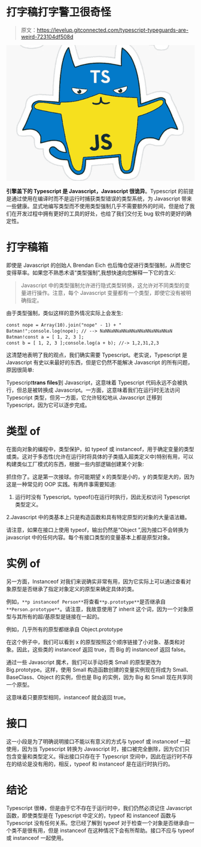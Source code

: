 # 打字稿打字警卫很奇怪

> 原文：<https://levelup.gitconnected.com/typescript-typeguards-are-weird-723104df508d>

![](img/b81075f0ea799476497dfe983bce31a2.png)

**引擎盖下的 Typescript 是 Javascript，Javascript 很诡异**。Typescript 的前提是通过使用在编译时而不是运行时捕获类型错误的类型系统，为 Javascript 带来一些健康。显式地编写类型而不使用类型强制几乎不需要额外的时间，但是给了我们在开发过程中拥有更好的工具的好处，也给了我们交付无 bug 软件的更好的确定性。

# 打字稿箱

即使是 Javascript 的创始人 Brendan Eich 也后悔仓促进行类型强制，从而使它变得草率。如果您不熟悉术语“类型强制”,我想快速向您解释一下它的含义:

> Javascript 中的类型强制允许进行隐式类型转换，这允许对不同类型的变量进行操作。注意，每个 Javascript 变量都有一个类型，即使它没有被明确指定。

由于类型强制，类似这样的意外情况实际上会发生:

```
const nope = Array(10).join("nope" - 1) + " Batman!";console.log(nope); // --> NaNNaNNaNNaNNaNNaNNaNNaNNaN Batman!const a = [ 1, 2, 3 ];
const b = [ 1, 2, 3 ];console.log(a + b); //-> 1,2,31,2,3
```

这清楚地表明了我的观点，我们确实需要 Typescript。老实说，Typescript 是 Javascript 有史以来最好的东西，但是它仍然不能解决 Javascript 的所有问题，原因很简单:

Typescript**trans files**到 Javascript，这意味着 Typescript 代码永远不会被执行，但总是被转换成 Javascript。一方面，这意味着我们在运行时无法访问 Typescript 类型，但另一方面，它允许轻松地从 Javascript 迁移到 Typescript，因为它可以逐步完成。

# 类型 of

在面向对象的编程中，类型保护，如 typeof 或 instanceof，用于确定变量的类型或类。这对于多态性(允许在运行时将具体的子类插入超类定义中)特别有用，可以构建类似工厂模式的东西，根据一些内部逻辑创建某个对象:

抓住你了。这是第一次接球。你可能期望 x 的类型是小的，y 的类型是大的，因为这是一种常见的 OOP 实践。有两件事需要知道:

1.  运行时没有 Typescript。typeof()在运行时执行，因此无权访问 Typescript 类型定义。

2.Javascript 中的类基本上只是构造函数和具有特定原型的对象的大量语法糖。

请注意，如果在接口上使用 typeof，输出仍然是“Object ”,因为接口不会转换为 javascript 中的任何内容。每个有接口类型的变量基本上都是原型对象。

# 实例 of

另一方面，Instanceof 对我们来说确实非常有用，因为它实际上可以通过查看对象原型是否继承了指定对象定义的原型来确定具体的类。

例如，`**p instanceof Person**`将查看`**p.prototype**`是否继承自`**Person.prototype**`。请注意，我故意使用了 inherit 这个词，因为一个对象原型与其所有的超/基原型是链接在一起的。

例如，几乎所有的原型都继承自 Object.prototype

在这个例子中，我们可以看到 x 的原型按照这个顺序链接了小对象、基类和对象。因此，这些类的 instanceof 返回 true，而 Big 的 instanceof 返回 false。

通过一些 Javascript 魔术，我们可以手动将类 Small 的原型更改为 Big.prototype。这样，使用 Small 构造函数创建的变量实例现在将成为 Small、BaseClass、Object 的实例，但也是 Big 的实例，因为 Big 和 Small 现在共享同一个原型。

这意味着只要原型相同，instanceof 就会返回 true。

# 接口

这一小段是为了明确说明接口不能以有意义的方式与 typeof 或 instanceof 一起使用，因为当 Typescript 转换为 Javascript 时，接口被完全删除，因为它们只包含变量和类型定义。得出接口只存在于 Typescript 空间中，因此在运行时不存在的结论是没有用的，相反，typeof 和 instanceof 是在运行时执行的。

# 结论

Typescript 很棒，但是由于它不存在于运行时中，我们仍然必须记住 Javascript 函数，即使类型是在 Typescript 中定义的，typeof 和 instanceof 函数与 Typescript 没有任何关系。您已经了解到 typeof 对于检查一个对象是否继承自一个类不是很有用，但是 instanceof 在这种情况下会有所帮助。接口不应与 typeof 或 instanceof 一起使用。